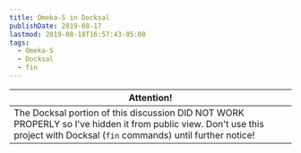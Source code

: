 ```yaml
---
title: Omeka-S in Docksal
publishDate: 2019-08-17
lastmod: 2019-08-18T16:57:43-05:00
tags:
  - Omeka-S
  - Docksal
  - fin
---
```



| Attention! |
| --- |
| The Docksal portion of this discussion DID NOT WORK PROPERLY so I've hidden it from public view.  Don't use this project with Docksal (`fin` commands) until further notice! |

<!--
Please pay no attention to the [Docksal](https://docksal.io) portions of my previous [Omeka-S](https://omeka.org/ss) blog [post 030](https://static.grinnell.edu/blogs/McFateM/posts/030-dockerized-omeka-s-starting-over/)... it is fatally flawed! It doesn't "properly" build an Omeka-S environment in Docksal, but that is what this post will attempt to do.

As mentioned in earlier posts, I've created a fork of [dodeeric/omeka-s-docker](https://github.com/dodeeric/omeka-s-docker) at [DigitalGrinnell/omeka-s-docker](https://github.com/DigitalGrinnell/omeka-s-docker), and I'll be working in a new `docksal-proper` branch of that work here.

## Proper "Docksal-ization"
In this post I'm going to try to do this "properly", by following the guidance that's specific to the [Configuration: Dockerfile](https://docs.docksal.io/stack/extend-images/#docker-file) portion of the Docksal documentation.  Essentially I'm going to "borrow" the key elements of the [dodeeric/omeka-s-docker Dockerfile](https://github.com/dodeeric/omeka-s-docker/blob/master/Dockerfile) and integrate them into Docksal's `cli` service in similar fashion to [this example](https://docs.docksal.io/stack/extend-images/#docker-file).

## Creating a New `cli` Dockerfile
The first, and most significant, step in this process was to do as the documentation says and create a new `Dockerfile` to "extend" `cli`.  I did this like so:

| Workstation Commands |
| --- |
| cd ~/Projects/omeka-s-docker; <br/> git checkout -b docksal-proper <br/> mkdir -p .docksal/services/cli <br/> cp -f Dockerfile ./docksal/services/cli/Dockerfile <br/> atom . |

In case you haven't seen me do this before, that last `atom .` command simply opens the entire project directory in my [Atom](https://atom.io) editing environment.  Slick.  Next step was to edit my new `Dockerfile` and experiment with it a bit.  At the very top of the file I made one essential change, replacing this:

```
FROM php:apache

# Omeka-S web publishing platform for digital heritage collections (https://omeka.org/s/)
# Initial maintainer: Oldrich Vykydal (o1da) - Klokan Technologies GmbH  
MAINTAINER Eric Dodemont <eric.dodemont@skynet.be>
```
...with this:
```
FROM docksal/cli:2-php7.2
# FROM php:apache

# Omeka-S web publishing platform for digital heritage collections (https://omeka.org/s/)
# Initial maintainer: Oldrich Vykydal (o1da) - Klokan Technologies GmbH  
# Dockerized by: Eric Dodemont <eric.dodemont@skynet.be>
MAINTAINER Mark McFate <mcfatem@grinnell.edu>
```

I let the rest of the `Dockerfile` stand as-is, just to see what will, or will not, happen.  Since the project already has a `.docksal/docksal.yml` with a history of changes, I moved that to a new `.docksal/out-of-the-way/` directory just to get a fresh start, like so:

| Workstation Commands |
| --- |
| cd ~/Projects/omeka-s-docker; <br/> git checkout docksal-proper <br/> mkdir -p .docksal/out-of-the-way <br/> mv -f ./.docksal/docksal.yml .docksal/out-of-the-way/ |

## First Launch
Let's see what happens... `fin up`!

The outcome was not too bad, not too bad at all.  From the `fin up` output I gleaned this significant (?) info:

```
Pulling db (docksal/mysql:5.6-1.4)...
Pulling cli (docksal/cli:2.6-php7.2)...

Creating omeka-s-docker_cli_1 ... done
Creating omeka-s-docker_db_1  ... done
Creating omeka-s-docker_web_1 ... done
```
I'm not sure if those versions of things will work, but they should not be hard to upgrade if necessary.  I am *encouraged* by the fact that we have only the 3 "standard" Docksal containers running, with no mysterious "extras".  :smile:

When I visited the prompted address in my browser, the `install` script came right up, but produced this output:

```
Some installation requirements were not satisfied.

    "/var/www/html/files" is not a writable directory.
    An exception occured in driver: SQLSTATE[HY000] [1045] Access denied for user 'omeka'@'192.168.160.2' (using password: YES)
```

I'm not surprised by that first issue... and it should be easy to resolve.  The 2nd issue I have seen before, and I think all that's needed are some proper database username and password settings; that can happen in the `docksal.yml` file.

## Second Launch
So, based on that first experience let's bring back the lean `docksal.yml` file from the old `docksal` branch with just database credentials in it.  


So, I think the reported `"/var/www/html/files" is not a writable directory` message is because the new `Dockerfile` does this:

```
...
&& rm -Rf /var/www/html/files/ \
&& ln -s /var/www/html/volume/files/ /var/www/html/files \
...
```
This basically blows away the "default" `files` directory and replaces it with a symbolic link, so the directory that it links to has to exist, and it exists as part of the `omeka:` Docker volume created above.

Let's see if this will fly... `fin up`!


<!--

If your workstation is able to run the aforementioned required components then the following steps can be used to launch and develop a local instance.  Assuming your workstation is Linux or a Mac, you'll need to edit your `/etc/hosts` with an editor of your choice, and `sudo` privileges might be required.  For me this was...

```
sudo nano /etc/hosts
```

In the `/etc/hosts` file comment out any line beginning with `127.0.0.1` and add the following two lines just above it...
```
### For omeka-s-docker
127.0.0.1    localhost omeka.localdomain pma.localdomain gramps.localdomain
```
The new `127.0.0.1...` line will enable you to use `http://omeka.localdomain` to open and work with your new Omeka-S instance in any browser on your workstation.

Now to launch Omeka-S, return to your workstation terminal and...

```
cd ~/Projects    # or any path of your choice
git clone https://github.com/DigitalGrinnell/omeka-s-docker.git
cd omeka-s-docker
docker-compose up -d
```

The `docker-compose up -d` command in this sequence should launch the project locally.  Once it is complete you should be able to open any browser and visit `http://omeka.localdomain` to work with Omeka-S, or `http://pma.localdomain` if you want PHPMyAdmin.

## Capturing the Configuration
So, having successfully started my new, local Omeka-S stack with `docker-compose up -d`, I wanted to visit the primary container and capture all of the pristine Omeka-S config and code.  The project does NOT map the document root to a persistent directory on the host, so to capture it I did this:

| Workstation Commands |
| --- |
| cd ~/Projects/omeka-s-docker; <br/> mkdir html; <br/> docker cp omeka-s-docker_omeka_1:/var/www/html/. ./html/ |

The last command above, `docker cp...`, is the key.  It copies the established docroot, '/var/www/html', from inside the Omeka container, out to the new `./html` directory on host.

## Adding a Custom Docksal Configuration
Having successfully captured a pristine Omeka-S docroot, I executed a `fin config generate` command on the host from my `~/Projects/omeka-s-docker` project directory.  The result was this:
```
╭─mark@Marks-Air.grinnell.edu ~/Projects/omeka-s-docker  ‹docksal*›
╰─➤  fin config generate
DOCROOT has been detected as html. Is that correct? [y/n]: y
Configuration was generated. You can start it with fin project start
```
Following the prompted suggestion, I then executed `fin project start` and the stack did come alive.  However, when I visit http://omeka-s-docker.docksal I get an "Internal Server Error" page, probably because my database config isn't right yet?  I subsequently did `fin logs` at my command prompt and got back...

```
╭─mark@Marks-Air.grinnell.edu ~/Projects/omeka-s-docker  ‹docksal*›
╰─➤  fin logs
Attaching to omeka-s-docker_web_1, omeka-s-docker_cli_1, omeka-s-docker_db_1
web_1  | Configuring Apache2 environment variables...
web_1  | [Thu Jul 25 15:45:58.407927 2019] [ssl:warn] [pid 1:tid 140419333643144] AH01909: web:443:0 server certificate does NOT include an ID which matches the server name
web_1  | [Thu Jul 25 15:45:58.417368 2019] [ssl:warn] [pid 1:tid 140419333643144] AH01909: web:443:0 server certificate does NOT include an ID which matches the server name
web_1  | [Thu Jul 25 15:45:58.419233 2019] [mpm_event:notice] [pid 1:tid 140419333643144] AH00489: Apache/2.4.35 (Unix) LibreSSL/2.6.5 configured -- resuming normal operations
web_1  | [Thu Jul 25 15:45:58.419345 2019] [core:notice] [pid 1:tid 140419333643144] AH00094: Command line: 'httpd -D FOREGROUND'
web_1  | [Thu Jul 25 15:49:00.969960 2019] [core:alert] [pid 10:tid 140419332627176] [client 172.24.0.5:35076] /var/www/html/.htaccess: Invalid command 'php_value', perhaps misspelled or defined by a module not included in the server configuration
web_1  | 172.24.0.5 - - [25/Jul/2019:15:49:00 +0000] "GET / HTTP/1.1" 500 528
web_1  | [Thu Jul 25 15:49:01.222289 2019] [core:alert] [pid 8:tid 140419332156136] [client 172.24.0.5:35078] /var/www/html/.htaccess: Invalid command 'php_value', perhaps misspelled or defined by a module not included in the server configuration
web_1  | 172.24.0.5 - - [25/Jul/2019:15:49:01 +0000] "GET /favicon.ico HTTP/1.1" 500 528
web_1  | [Thu Jul 25 15:49:18.852967 2019] [core:alert] [pid 10:tid 140419332721384] [client 172.24.0.5:35082] /var/www/html/.htaccess: Invalid command 'php_value', perhaps misspelled or defined by a module not included in the server configuration
web_1  | 172.24.0.5 - - [25/Jul/2019:15:49:18 +0000] "GET /install HTTP/1.1" 500 528
web_1  | [Thu Jul 25 15:58:27.745096 2019] [core:alert] [pid 10:tid 140419332344552] [client 172.24.0.5:35086] /var/www/html/.htaccess: Invalid command 'php_value', perhaps misspelled or defined by a module not included in the server configuration
web_1  | 172.24.0.5 - - [25/Jul/2019:15:58:27 +0000] "GET / HTTP/1.1" 500 528
web_1  | [Thu Jul 25 16:48:15.623872 2019] [core:alert] [pid 8:tid 140419332061928] [client 172.24.0.5:35090] /var/www/html/.htaccess: Invalid command 'php_value', perhaps misspelled or defined by a module not included in the server configuration
web_1  | 172.24.0.5 - - [25/Jul/2019:16:48:15 +0000] "GET / HTTP/1.1" 500 528
cli_1  | 2019-07-25 15:45:56 | Updating docker user uid/gid to 501/20 to match the host user uid/gid...
cli_1  | 2019-07-25 15:45:58 | Resetting permissions on /home/docker and /var/www...
cli_1  | 2019-07-25 15:45:58 | Preliminary initialization completed.
cli_1  | 2019-07-25 15:45:58 | Passing execution to: supervisord
cli_1  | 2019-07-25 15:46:00,068 CRIT Supervisor running as root (no user in config file)
cli_1  | 2019-07-25 15:46:00,069 INFO Included extra file "/etc/supervisor/conf.d/supervisord.conf" during parsing
cli_1  | 2019-07-25 15:46:00,107 INFO RPC interface 'supervisor' initialized
cli_1  | 2019-07-25 15:46:00,107 CRIT Server 'unix_http_server' running without any HTTP authentication checking
cli_1  | 2019-07-25 15:46:00,108 INFO supervisord started with pid 1
cli_1  | 2019-07-25 15:46:01,111 INFO spawned: 'cron' with pid 29
cli_1  | 2019-07-25 15:46:01,115 INFO spawned: 'sshd' with pid 30
cli_1  | 2019-07-25 15:46:01,118 INFO spawned: 'php-fpm' with pid 31
cli_1  | 2019-07-25 15:46:01,918 DEBG fd 16 closed, stopped monitoring <POutputDispatcher at 140451264069856 for <Subprocess at 140451264308792 with name php-fpm in state STARTING> (stdout)>
cli_1  | 2019-07-25 15:46:01,951 DEBG 'php-fpm' stderr output:
cli_1  | [25-Jul-2019 15:46:01] NOTICE: fpm is running, pid 31
cli_1  |
cli_1  | 2019-07-25 15:46:01,953 DEBG 'php-fpm' stderr output:
cli_1  | [25-Jul-2019 15:46:01] NOTICE: ready to handle connections
cli_1  |
cli_1  | 2019-07-25 15:46:02,955 INFO success: cron entered RUNNING state, process has stayed up for > than 1 seconds (startsecs)
cli_1  | 2019-07-25 15:46:02,955 INFO success: sshd entered RUNNING state, process has stayed up for > than 1 seconds (startsecs)
cli_1  | 2019-07-25 15:46:02,955 INFO success: php-fpm entered RUNNING state, process has stayed up for > than 1 seconds (startsecs)
db_1   | Running init scripts in /docker-entrypoint.d/ as root...
db_1   | Including custom configuration from /var/www/.docksal/etc/mysql/my.cnf
db_1   | 2019-07-25 15:45:57 0 [Warning] TIMESTAMP with implicit DEFAULT value is deprecated. Please use --explicit_defaults_for_timestamp server option (see documentation for more details).
db_1   | 2019-07-25 15:45:57 0 [Note] mysqld (mysqld 5.6.43) starting as process 1 ...
db_1   | 2019-07-25 15:45:57 1 [Note] Plugin 'FEDERATED' is disabled.
db_1   | 2019-07-25 15:45:57 1 [Note] InnoDB: Using atomics to ref count buffer pool pages
db_1   | 2019-07-25 15:45:57 1 [Note] InnoDB: The InnoDB memory heap is disabled
db_1   | 2019-07-25 15:45:57 1 [Note] InnoDB: Mutexes and rw_locks use GCC atomic builtins
db_1   | 2019-07-25 15:45:57 1 [Note] InnoDB: Memory barrier is not used
db_1   | 2019-07-25 15:45:57 1 [Note] InnoDB: Compressed tables use zlib 1.2.11
db_1   | 2019-07-25 15:45:57 1 [Note] InnoDB: Using Linux native AIO
db_1   | 2019-07-25 15:45:57 1 [Note] InnoDB: Using CPU crc32 instructions
db_1   | 2019-07-25 15:45:57 1 [Note] InnoDB: Initializing buffer pool, size = 256.0M
db_1   | 2019-07-25 15:45:57 1 [Note] InnoDB: Completed initialization of buffer pool
db_1   | 2019-07-25 15:45:57 1 [Note] InnoDB: Highest supported file format is Barracuda.
db_1   | 2019-07-25 15:45:57 1 [Note] InnoDB: 128 rollback segment(s) are active.
db_1   | 2019-07-25 15:45:57 1 [Note] InnoDB: Waiting for purge to start
db_1   | 2019-07-25 15:45:57 1 [Note] InnoDB: 5.6.43 started; log sequence number 1626143
db_1   | 2019-07-25 15:45:57 1 [Note] Server hostname (bind-address): '*'; port: 3306
db_1   | 2019-07-25 15:45:57 1 [Note] IPv6 is available.
db_1   | 2019-07-25 15:45:57 1 [Note]   - '::' resolves to '::';
db_1   | 2019-07-25 15:45:57 1 [Note] Server socket created on IP: '::'.
db_1   | 2019-07-25 15:45:57 1 [Warning] Insecure configuration for --pid-file: Location '/var/run/mysqld' in the path is accessible to all OS users. Consider choosing a different directory.
db_1   | 2019-07-25 15:45:57 1 [Warning] 'proxies_priv' entry '@ root@db' ignored in --skip-name-resolve mode.
db_1   | 2019-07-25 15:45:58 1 [Note] Event Scheduler: Loaded 0 events
db_1   | 2019-07-25 15:45:58 1 [Note] mysqld: ready for connections.
db_1   | Version: '5.6.43'  socket: '/var/run/mysqld/mysqld.sock'  port: 3306  MySQL Community Server (GPL)
```  

The `web_1... Invalid command 'php_value'` looks odd so I opened the `./html/.htaccess` file on the host and commented out the last two lines (where the `php_value` statements were). I was also concerned that this configuration doesn't specify any database name or credentials, so following [this documentation](https://docs.docksal.io/stack/extend-images/#extend-docksal.yml) I added to `./.docksal/docksal.yml` in the project directory so that it now has  the following initial content:

```
version: "2.1"

services:
  db:
    environment:
      MYSQL_ROOT_PASSWORD: root
      MYSQL_DATABASE: omeka
      MYSQL_USER: omeka
      MYSQL_PASSWORD: omeka
```

Then a new `fin up` and http://omeka-s-docker.docksal successfully **opened the Omeka install page!**  

# Woot!
I'm pushing the latest changes to the `docksal` branch of https://github.com/DigitalGrinnell/omeka-s-docker NOW!

NOT a wrap.  As Arnold Schwarzenegger would say: "I'll be back!"

-->
